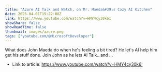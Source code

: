 ```yaml
---
title: "Azure AI Talk and Watch, on Mr. Maeda&#39;s Cozy AI Kitchen"
date: 2025-04-01T15:22:08Z
link: https://www.youtube.com/watch?v=HMY4cy30k6I
showShare: false
showReadTime: false
thumbnail: images/azure.png
tags: ["youtube.com/@MicrosoftDeveloper"]
---
```

What does John Maeda do when he's feeling a bit tired? He let's AI help him get his stuff done. Join John as he lets AI Talk...and ...

- Link to article: https://www.youtube.com/watch?v=HMY4cy30k6I